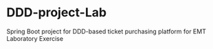 # DDD-project-Lab

Spring Boot project for DDD-based ticket purchasing platform for EMT Laboratory Exercise
